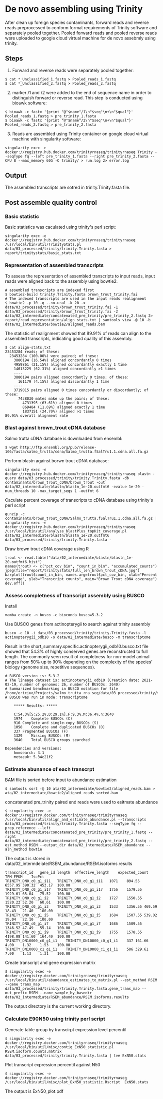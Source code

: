 # De novo assembling using Trinity
After clean up foreign species contaminants, forward reads and reverse reads preprocessed to conform format requirements of Trinity software and separately pooled together. Pooled forward reads and pooled reverse reads were uploaded to google cloud virtual machine for de novo assebmly using trinity.

## Steps
1. Forward and reverse reads were separately pooled together:  
```
$ cat *_Unclassified_1.fastq > Pooled_reads_1.fastq
$ cat *_Unclassified_2.fastq > Pooled_reads_2.fastq
```  


2. marker /1 and /2 were added to the end of sequence name in order to distinguish forward or reverse read. This step is conducted using bioawk software:  
```
$ bioawk -c fastx '{print "@"$name"/1\n"$seq"\n+\n"$qual"}' Pooled_reads_1.fastq > pre_trinity_1.fasta
$ bioawk -c fastx '{print "@"$name"/2\n"$seq"\n+\n"$qual"}' Pooled_reads_2.fastq > pre_trinity_2.fasta
```  

3. Reads are assembled using Trinity container on google cloud virtual machine with singularity software: 
```
singularity exec -e docker://registry.hub.docker.com/trinityrnaseq/trinityrnaseq Trinity --seqType fq --left pre_trinity_1.fasta --right pre_trinity_2.fasta --CPU 8 --max_memory 60G -O trinity/ > run.log 2> error.log
```

## Output
The assembled transcripts are sotred in trinity.Trinity.fasta file.

## Post assemble quality control
### Basic statistic
Basic statistics was caculated using trinity's perl script:
```
singularity exec -e docker://registry.hub.docker.com/trinityrnaseq/trinityrnaseq /usr/local/bin/util/TrinityStats.pl data/03_processed/trinity/trinity.Trinity.fasta > report/trinitystats/basic_stats.txt
```

### Representation of assembled transcripts
To assess the representation of assembled transcripts to input reads, input reads were aligned back to the assembly using bowtie2.
```
# assembled transcripts are indexed first
$ bowtie2-build trinity.Trinity.fasta brown_trout_trinity.fai
# The indexed transcripts are used in the input reads realignment
$ bowtie2 -p 10 -q --no-unal -k 20 -x data/03_processed/trinity/brown_trout_trinity.fai -1 data/03_processed/trinity/brown_trout_trinity.fai -2 data/02_intermediate/concatenated_pre_trinity/pre_trinity_2.fastq 2> report/read_representation/align_stats.txt | samtools view -@ 10 -b data/02_intermediate/bowtie2/aligned_reads.bam
```
The statistic of realignment showed that 89.91% of reads can align to the assembled transcripts, indicating good quality of this assembly.  
```
$ cat align-stats.txt
23453284 reads; of these:
  23453284 (100.00%) were paired; of these:
    3880194 (16.54%) aligned concordantly 0 times
    4959861 (21.15%) aligned concordantly exactly 1 time
    14613229 (62.31%) aligned concordantly >1 times
    ----
    3880194 pairs aligned concordantly 0 times; of these:
      161179 (4.15%) aligned discordantly 1 time
    ----
    3719015 pairs aligned 0 times concordantly or discordantly; of these:
      7438030 mates make up the pairs; of these:
        4731395 (63.61%) aligned 0 times
        869484 (11.69%) aligned exactly 1 time
        1837151 (24.70%) aligned >1 times
89.91% overall alignment rate
```
### Blast against brown_trout cDNA database
Salmo trutta cDNA database is downloaded from ensembl:
```
$ wget http://ftp.ensembl.org/pub/release-106/fasta/salmo_trutta/cdna/Salmo_trutta.fSalTru1.1.cdna.all.fa.gz
```
Perform blastn against borwn trout cDNA database:
```
singularity exec -e docker://registry.hub.docker.com/trinityrnaseq/trinityrnaseq blastn -query data/03_processed/trinity/trinity.Trinity.fasta -db contaminants/brown_trout_cDNA/brown_trout -out data/02_intermediate/blastn/blastn_1e-20.outfmt6 -evalue 1e-20 -num_threads 10 -max_target_seqs 1 -outfmt 6
```
Caculate percent coverage of transcripts to cDNA database using trinity's perl script
```
gunzip -c contaminants/brown_trout_cDNA/Salmo_trutta.fSalTru1.1.cdna.all.fa.gz | singularity exec -e docker://registry.hub.docker.com/trinityrnaseq/trinityrnaseq /usr/local/bin/util/analyze_blastPlus_topHit_coverage.pl data/02_intermediate/blastn/blastn_1e-20.outfmt6 data/03_processed/trinity/trinity.Trinity.fasta -
```
Draw brown trout cDNA coverage using R
```
trout <- read.table("data/02_intermediate/blastn/blastn_1e-20.outfmt6.hist")
names(trout) <- c("pct_cov_bin", "count_in_bin", "accumulated_counts")
jpeg(file="report/trinitystats/full_len_brown_trout_cDNA.jpg")
barplot(trout$count_in_bin, names.arg=trout$pct_cov_bin, xlab="Percent coverage", ylab="Transcript counts", main="Brown Trout cDNA coverage")
dev.off()
```

### Assess completness of transcript assembly using BUSCO
Install
```
mamba create -n busco -c bioconda busco=5.3.2
```
Use BUSCO genes from actinopterygii to search against trinity assembly
```
busco -c 10 -i data/03_processed/trinity/trinity.Trinity.fasta -l actinopterygii_odb10 -o data/02_intermediate/busco -m transcriptome
```
Result in the short_summary.specific.actinopterygii_odb10.busco.txt file showed that 54.3% of highly conserved genes are reconstructed to full length. The commonly seen result of completness for non-model animal ranges from 50% up to 90% depending on the complexity of the species' biology (genome size, repetitive sequences).
```
# BUSCO version is: 5.3.2 
# The lineage dataset is: actinopterygii_odb10 (Creation date: 2021-02-19, number of genomes: 26, number of BUSCOs: 3640)
# Summarized benchmarking in BUSCO notation for file /home/ericjuo/Projects/salmo_trutta_rna_seq/data/03_processed/trinity/trinity.Trinity.fasta
# BUSCO was run in mode: transcriptome

	***** Results: *****

	C:54.3%[S:25.2%,D:29.1%],F:9.3%,M:36.4%,n:3640	   
	1974	Complete BUSCOs (C)			   
	916	Complete and single-copy BUSCOs (S)	   
	1058	Complete and duplicated BUSCOs (D)	   
	337	Fragmented BUSCOs (F)			   
	1329	Missing BUSCOs (M)			   
	3640	Total BUSCO groups searched		   

Dependencies and versions:
	hmmsearch: 3.1
	metaeuk: 5.34c21f2
```
### Estimate abunance of each transcrpt
BAM file is sorted before input to abundance estimation
```
$ samtools sort -@ 10 ata/02_intermediate/bowtie2/aligned_reads.bam > ata/02_intermediate/bowtie2/aligned_reads_sorted.bam
```

concatenated pre_trinity paired end reads were used to esitmate abundance
```
$ singularity exec -e docker://registry.docker.com/trinityrnaseq/trinityrnaseq /usr/local/bin/util/align_and_estimate_abundance.pl --transcripts data/03_processed/trinity/trinity.Trinity.fasta --seqType fq --prep_reference --left data/02_intermediate/concatenated_pre_trinity/pre_trinity_1.fastq --right data/02_intermediate/concatenated_pre_trinity/pre_trinity_2.fastq --est_method RSEM --output_dir data/02_intermediate/RSEM_abundance --aln_method bowtie
```
The output is stored in data/02_intermdeiate/RSEM_abundance/RSEM.isoforms.results
```
transcript_id	gene_id	length	effective_length	expected_count	TPM	FPKM	IsoPct
TRINITY_DN0_c0_g1_i11	TRINITY_DN0_c0_g1_i11	1071	894.55	6557.95	390.32	453.17	100.00
TRINITY_DN0_c0_g1_i17	TRINITY_DN0_c0_g1_i17	1756	1579.55	1929.61	65.04	75.52	100.00
TRINITY_DN0_c0_g1_i2	TRINITY_DN0_c0_g1_i2	1727	1550.55	1520.22	52.20	60.61	100.00
TRINITY_DN0_c0_g1_i3	TRINITY_DN0_c0_g1_i3	1533	1356.55	469.59	18.43	21.40	100.00
TRINITY_DN0_c0_g1_i5	TRINITY_DN0_c0_g1_i5	1684	1507.55	539.02	19.04	22.10	100.00
TRINITY_DN0_c0_g1_i7	TRINITY_DN0_c0_g1_i7	1686	1509.55	1346.52	47.49	55.14	100.00
TRINITY_DN0_c0_g1_i9	TRINITY_DN0_c0_g1_i9	1755	1578.55	4198.08	141.60	164.40	100.00
TRINITY_DN10000_c0_g1_i1	TRINITY_DN10000_c0_g1_i1	337	161.66	4.00	1.32	1.53	100.00
TRINITY_DN10000_c1_g1_i1	TRINITY_DN10000_c1_g1_i1	506	329.61	7.00	1.13	1.31	100.00
```
Create transcript and gene expression matrix
```
$ singularity exec -e docker://registry.docker.com/trinityrnaseq/trinityrnaseq /usr/local/bin/util/abundance_estimates_to_matrix.pl --est_method RSEM --gene_trans_map data/03_processed/trinity/trinity.Trinity.fasta.gene_trans_map --out_prefix RSEM --name_sample_by_basedir data/02_intermediate/RSEM_abundance/RSEM.isoforms.results
```
The output directory is the current working directory. 


### Calculate E90N50 using trinity perl script
Generate table group by transcirpt expression level percentil
```
$ singularity exec -e docker://registry.docker.com/trinityrnaseq/trinityrnaseq /usr/local/bin/util/misc/contig_ExN50_statistic.pl RSEM.isoform.counts.matrix data/03_processed/trinity/trinity.Trinity.fasta | tee ExN50.stats
```
Plot transcript expression percentil against N50
```
$ singularity exec -e docker://registry.docker.com/trinityrnaseq/trinityrnaseq /usr/local/bin/util/misc/plot_ExN50_statistic.Rscript  ExN50.stats
```
The output is ExN50_plot.pdf

